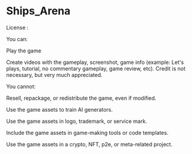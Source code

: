 # Ships_Arena

License :

You can:

Play the game

Create videos with the gameplay, screenshot, game info (example: Let's plays, tutorial, no commentary gameplay, game review, etc). Credit is not necessary, but very much appreciated.

You cannot:

Resell, repackage, or redistribute the game, even if modified.

Use the game assets to train AI generators.

Use the game assets in logo, trademark, or service mark.

Include the game assets in game-making tools or code templates.

Use the game assets in a crypto, NFT, p2e, or meta-related project.
